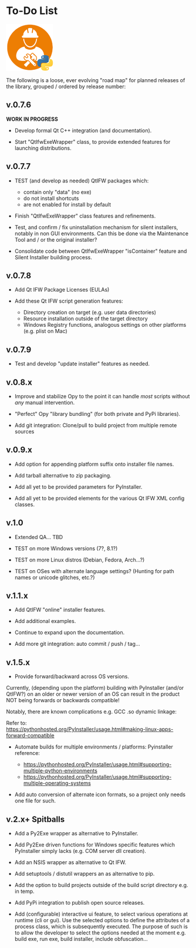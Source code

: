 # To-Do List 
![distbuilder logo](https://raw.githubusercontent.com/BuvinJT/distbuilder/master/docs/img/distbuilder128.png)
 
 The following is a loose, ever evolving "road map" for planned releases of the library, 
 grouped / ordered by release number:
 
## v.0.7.6

**WORK IN PROGRESS**

* Develop formal Qt C++ integration (and documentation).

* Start "QtIfwExeWrapper" class, to provide extended features for launching 
distributions.

## v.0.7.7

* TEST (and develop as needed) QtIFW packages which: 
	* contain only "data" (no exe)
	* do not install shortcuts
	* are not enabled for install by default

* Finish "QtIfwExeWrapper" class features and refinements.

* Test, and confirm / fix uninstallation mechanism for silent installers,
notably in non GUI environments. Can this be done via the Maintenance Tool
and / or the original installer?

* Consolidate code between QtIfwExeWrapper "isContainer" feature and Silent 
Installer building process.
  
## v.0.7.8

* Add Qt IFW Package Licenses (EULAs)

* Add these Qt IFW script generation features:
	* Directory creation on target (e.g. user data directories)		
	* Resource installation outside of the target directory
	* Windows Registry functions, analogous settings on other platforms
	(e.g. plist on Mac)     

## v.0.7.9

* Test and develop "update installer" features as needed.

## v.0.8.x
			
* Improve and stabilize Opy to the point it can handle *most* scripts without *any*
manual intervention. 
   
* "Perfect" Opy "library bundling" (for both private and PyPi libraries). 

* Add git integration: Clone/pull to build project from multiple remote sources

## v.0.9.x

* Add option for appending platform suffix onto installer file names. 

* Add tarball alternative to zip packaging.

* Add all yet to be provided parameters for PyInstaller.  

* Add all yet to be provided elements for the various Qt IFW XML config classes.  

## v.1.0

* Extended QA... TBD

* TEST on more Windows versions (7?, 8.1?)

* TEST on more Linux distros (Debian, Fedora, Arch...?)

* TEST on OSes with alternate language settings? (Hunting for path names or unicode glitches, etc.?) 

## v.1.1.x 

* Add QtIFW "online" installer features.

* Add additional examples.

* Continue to expand upon the documentation.

* Add more git integration: auto commit / push / tag...

## v.1.5.x

* Provide forward/backward across OS versions.

Currently, (depending upon the platform) building with PyInstaller (and/or QtIFW?) 
on an older or newer version of an OS can result in the product NOT being forwards 
or backwards compatible!  

Notably, there are known complications e.g. GCC .so dynamic linkage:
   
   Refer to:    
   https://pythonhosted.org/PyInstaller/usage.html#making-linux-apps-forward-compatible

* Automate builds for multiple environments / platforms:
   Pyinstaller reference:
	* https://pythonhosted.org/PyInstaller/usage.html#supporting-multiple-python-environments 
	* https://pythonhosted.org/PyInstaller/usage.html#supporting-multiple-operating-systems

* Add auto conversion of alternate icon formats, so a project only needs one file for such.

## v.2.x+ Spitballs 		

* Add a Py2Exe wrapper as alternative to PyInstaller.

* Add Py2Exe driven functions for Windows specific features 
which PyInstaller simply lacks (e.g. COM server dll creation).

* Add an NSIS wrapper as alternative to Qt IFW.

* Add setuptools / distutil wrappers an as alternative to pip.  

* Add the option to build projects outside of the build script directory 
e.g. in temp.  

* Add PyPi integration to publish open source releases.
  
* Add (configurable) interactive ui feature, to select various 
operations at runtime (cli or gui).  Use the selected options
to define the attributes of a process class, which is subsequently
executed.  The purpose of such is to allow the developer to
select the options needed at the moment e.g. build exe, run exe, 
build installer, include obfuscation...
